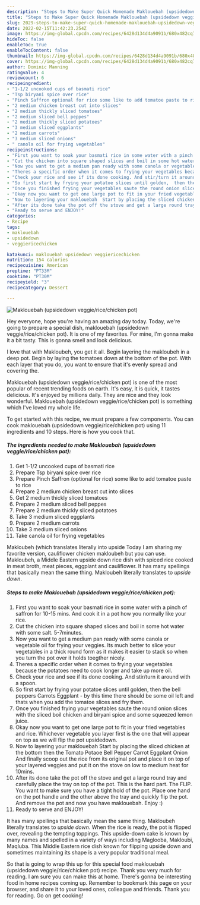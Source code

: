 ```yaml
---
description: "Steps to Make Super Quick Homemade Maklouebah (upsidedown veggie/rice/chicken pot)"
title: "Steps to Make Super Quick Homemade Maklouebah (upsidedown veggie/rice/chicken pot)"
slug: 2029-steps-to-make-super-quick-homemade-maklouebah-upsidedown-veggie-rice-chicken-pot
date: 2022-02-15T11:42:23.254Z
image: https://img-global.cpcdn.com/recipes/6428d134d4a9091b/680x482cq70/maklouebah-upsidedown-veggiericechicken-pot-recipe-main-photo.jpg
hideToc: false
enableToc: true
enableTocContent: false
thumbnail: https://img-global.cpcdn.com/recipes/6428d134d4a9091b/680x482cq70/maklouebah-upsidedown-veggiericechicken-pot-recipe-main-photo.jpg
cover: https://img-global.cpcdn.com/recipes/6428d134d4a9091b/680x482cq70/maklouebah-upsidedown-veggiericechicken-pot-recipe-main-photo.jpg
author: Dominic Manning
ratingvalue: 4
reviewcount: 6
recipeingredient:
- "1-1/2 uncooked cups of basmati rice"
- "Tsp biryani spice over rice"
- "Pinch Saffron optional for rice some like to add tomatoe paste to rice"
- "2 medium chicken breast cut into slices"
- "2 medium thickly sliced tomatoes"
- "2 medium sliced bell peppes"
- "2 medium thickly sliced potatoes"
- "3 medium sliced eggplants"
- "2 medium carrots"
- "3 medium sliced onions"
- " canola oil for frying vegetables"
recipeinstructions:
- "First you want to soak your basmati rice in some water with a pinch of saffron for 10-15 mins. And cook it in a pot how you normally like your rice."
- "Cut the chicken into square shaped slices and boil in some hot water with some salt. 5-7minutes."
- "Now you want to get a medium pan ready with some canola or vegetable oil for frying your veggies. Its much better to slice your vegetables in a thick round form as it makes it easier to stack so when you turn the pot over it holds toegther nicely."
- "Theres a specific order when it comes to frying your vegetables because the potatoes need to cook longer and take up more oil."
- "Check your rice and see if its done cooking. And stir/turn it around with a spoon."
- "So first start by frying your potatoe slices until golden,  then the bell peppers  Carrots Eggplant - by this time there should be some oil left and thats when you add the tomatoe slices and fry them."
- "Once you finished frying your vegetables saute the round onion slices with the sliced boil chicken and biryani spice and some squeezed lemon juice."
- "Okay now you want to get one large pot to fit in your fried vegetables and rice. Whichever vegetable you layer first is the one that will appear on top as we will flip the pot upsidedown."
- "Now to layering your maklouebah  Start by placing the sliced chicken at the bottom then the  Tomato Potaoe Bell Pepper Carrot Eggplant Onion And finally scoop out the rice from its original pot and place it on top of your layered veggies and put it on the stove on low to medium heat for 10mins."
- "After its done take the pot off the stove and get a large round tray and carefully place the tray on top of the pot. This is the hard part. The FLIP. You want to make sure you have a tight hold of the pot. Place one hand on the pot handle and the other above the tray and quickly flip the pot. And remove the pot and now you have maklouebah.  Enjoy :)"
- "Ready to serve and ENJOY!"
categories:
- Recipe
tags:
- maklouebah
- upsidedown
- veggiericechicken

katakunci: maklouebah upsidedown veggiericechicken 
nutrition: 154 calories
recipecuisine: American
preptime: "PT33M"
cooktime: "PT30M"
recipeyield: "3"
recipecategory: Dessert

---
```



![Maklouebah (upsidedown veggie/rice/chicken pot)](https://img-global.cpcdn.com/recipes/6428d134d4a9091b/680x482cq70/maklouebah-upsidedown-veggiericechicken-pot-recipe-main-photo.jpg)

Hey everyone, hope you're having an amazing day today. Today, we're going to prepare a special dish, maklouebah (upsidedown veggie/rice/chicken pot). It is one of my favorites. For mine, I'm gonna make it a bit tasty. This is gonna smell and look delicious.

I love that with Makloubeh, you get it all. Begin layering the makloubeh in a deep pot. Begin by laying the tomatoes down at the bottom of the pot. With each layer that you do, you want to ensure that it&#39;s evenly spread and covering the.

Maklouebah (upsidedown veggie/rice/chicken pot) is one of the most popular of recent trending foods on earth. It's easy, it is quick, it tastes delicious. It's enjoyed by millions daily. They are nice and they look wonderful. Maklouebah (upsidedown veggie/rice/chicken pot) is something which I've loved my whole life.


To get started with this recipe, we must prepare a few components. You can cook maklouebah (upsidedown veggie/rice/chicken pot) using 11 ingredients and 10 steps. Here is how you cook that.

<!--inarticleads1-->

##### The ingredients needed to make Maklouebah (upsidedown veggie/rice/chicken pot):

1. Get 1-1/2 uncooked cups of basmati rice
1. Prepare Tsp biryani spice over rice
1. Prepare Pinch Saffron (optional for rice) some like to add tomatoe paste to rice
1. Prepare 2 medium chicken breast cut into slices
1. Get 2 medium thickly sliced tomatoes
1. Prepare 2 medium sliced bell peppes
1. Prepare 2 medium thickly sliced potatoes
1. Take 3 medium sliced eggplants
1. Prepare 2 medium carrots
1. Take 3 medium sliced onions
1. Take  canola oil for frying vegetables


Makloubeh (which translates literally into upside Today I am sharing my favorite version, cauliflower chicken makloubeh but you can use. Makloubeh, a Middle Eastern upside down rice dish with spiced rice cooked in meat broth, meat pieces, eggplant and cauliflower. It has many spellings that basically mean the same thing. Makloubeh literally translates to *upside down*. 

<!--inarticleads2-->

##### Steps to make Maklouebah (upsidedown veggie/rice/chicken pot):

1. First you want to soak your basmati rice in some water with a pinch of saffron for 10-15 mins. And cook it in a pot how you normally like your rice.
1. Cut the chicken into square shaped slices and boil in some hot water with some salt. 5-7minutes.
1. Now you want to get a medium pan ready with some canola or vegetable oil for frying your veggies. Its much better to slice your vegetables in a thick round form as it makes it easier to stack so when you turn the pot over it holds toegther nicely.
1. Theres a specific order when it comes to frying your vegetables because the potatoes need to cook longer and take up more oil.
1. Check your rice and see if its done cooking. And stir/turn it around with a spoon.
1. So first start by frying your potatoe slices until golden,  then the bell peppers  Carrots Eggplant - by this time there should be some oil left and thats when you add the tomatoe slices and fry them.
1. Once you finished frying your vegetables saute the round onion slices with the sliced boil chicken and biryani spice and some squeezed lemon juice.
1. Okay now you want to get one large pot to fit in your fried vegetables and rice. Whichever vegetable you layer first is the one that will appear on top as we will flip the pot upsidedown.
1. Now to layering your maklouebah  Start by placing the sliced chicken at the bottom then the  Tomato Potaoe Bell Pepper Carrot Eggplant Onion And finally scoop out the rice from its original pot and place it on top of your layered veggies and put it on the stove on low to medium heat for 10mins.
1. After its done take the pot off the stove and get a large round tray and carefully place the tray on top of the pot. This is the hard part. The FLIP. You want to make sure you have a tight hold of the pot. Place one hand on the pot handle and the other above the tray and quickly flip the pot. And remove the pot and now you have maklouebah.  Enjoy :)
1. Ready to serve and ENJOY!

It has many spellings that basically mean the same thing. Makloubeh literally translates to *upside down*. When the rice is ready, the pot is flipped over, revealing the tempting toppings. This upside-down cake is known by many names and spelled in a variety of ways including Maglooba, Makloubi, Maqluba. This Middle Eastern rice dish known for flipping upside down and sometimes maintaining its shape is a very popular traditional meal. 

So that is going to wrap this up for this special food maklouebah (upsidedown veggie/rice/chicken pot) recipe. Thank you very much for reading. I am sure you can make this at home. There's gonna be interesting food in home recipes coming up. Remember to bookmark this page on your browser, and share it to your loved ones, colleague and friends. Thank you for reading. Go on get cooking!
